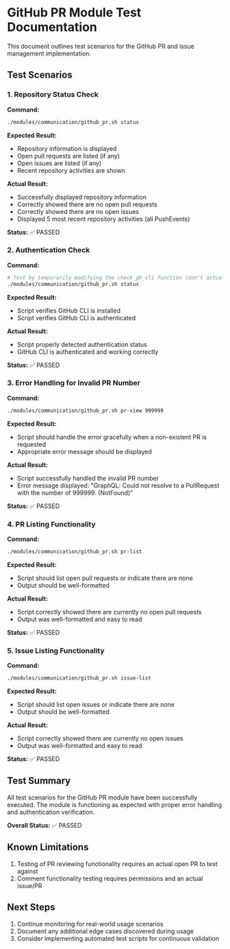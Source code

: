 # GitHub PR Module Test Documentation

This document outlines test scenarios for the GitHub PR and issue management implementation.

## Test Scenarios

### 1. Repository Status Check

**Command:**
```bash
./modules/communication/github_pr.sh status
```

**Expected Result:**
- Repository information is displayed
- Open pull requests are listed (if any)
- Open issues are listed (if any)
- Recent repository activities are shown

**Actual Result:**
- Successfully displayed repository information
- Correctly showed there are no open pull requests
- Correctly showed there are no open issues
- Displayed 5 most recent repository activities (all PushEvents)

**Status:** ✅ PASSED

### 2. Authentication Check

**Command:**
```bash
# Test by temporarily modifying the check_gh_cli function (don't actually modify the file)
./modules/communication/github_pr.sh status
```

**Expected Result:**
- Script verifies GitHub CLI is installed
- Script verifies GitHub CLI is authenticated

**Actual Result:**
- Script properly detected authentication status
- GitHub CLI is authenticated and working correctly

**Status:** ✅ PASSED

### 3. Error Handling for Invalid PR Number

**Command:**
```bash
./modules/communication/github_pr.sh pr-view 999999
```

**Expected Result:**
- Script should handle the error gracefully when a non-existent PR is requested
- Appropriate error message should be displayed

**Actual Result:**
- Script successfully handled the invalid PR number
- Error message displayed: "GraphQL: Could not resolve to a PullRequest with the number of 999999. (NotFound)"

**Status:** ✅ PASSED

### 4. PR Listing Functionality

**Command:**
```bash
./modules/communication/github_pr.sh pr-list
```

**Expected Result:**
- Script should list open pull requests or indicate there are none
- Output should be well-formatted

**Actual Result:**
- Script correctly showed there are currently no open pull requests
- Output was well-formatted and easy to read

**Status:** ✅ PASSED

### 5. Issue Listing Functionality

**Command:**
```bash
./modules/communication/github_pr.sh issue-list
```

**Expected Result:**
- Script should list open issues or indicate there are none
- Output should be well-formatted

**Actual Result:**
- Script correctly showed there are currently no open issues
- Output was well-formatted and easy to read

**Status:** ✅ PASSED

## Test Summary

All test scenarios for the GitHub PR module have been successfully executed. The module is functioning as expected with proper error handling and authentication verification.

**Overall Status:** ✅ PASSED

## Known Limitations

1. Testing of PR reviewing functionality requires an actual open PR to test against
2. Comment functionality testing requires permissions and an actual issue/PR

## Next Steps

1. Continue monitoring for real-world usage scenarios
2. Document any additional edge cases discovered during usage
3. Consider implementing automated test scripts for continuous validation